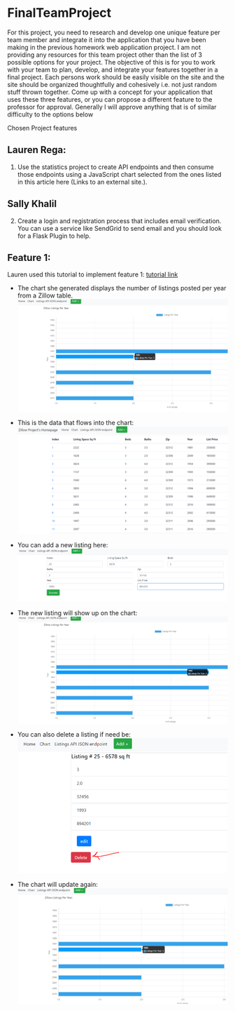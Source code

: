 # FinalTeamProject

For this project, you need to research and develop one unique feature per team member and integrate it into the application that you have been making in the previous homework web application project.  I am not providing any resources for this team project other than the list of 3 possible options for your project.  The objective of this is for you to work with your team to plan, develop, and integrate your features together in a final project.  Each persons work should be easily visible on the site and the site should be organized thoughtfully and cohesively i.e. not just random stuff thrown together.  Come up with a concept for your application that uses these three features, or you can propose a different feature to the professor for approval.  Generally I will approve anything that is of similar difficulty to the options below

Chosen Project features 

## Lauren Rega:
1.  Use the statistics project to create API endpoints and then consume those endpoints using a JavaScript chart selected from the ones listed in this article here (Links to an external site.).

## Sally Khalil
2.  Create a login and registration process that includes email verification.  You can use a service like SendGrid to send email and you should look for a Flask Plugin to help.

## Feature 1:

Lauren used this tutorial to implement feature 1: [tutorial link](https://css-tricks.com/the-many-ways-of-getting-data-into-charts/)

- The chart she generated displays the number of listings posted per year from a Zillow table.
  ![apiChart](app/screenshots/apiChart.PNG)
  
- This is the data that flows into the chart:
![chartData](app/screenshots/chartData.PNG)
  
- You can add a new listing here:
![addNew](app/screenshots/addNew.PNG)
  
- The new listing will show up on the chart:
![chartUpdate](app/screenshots/chartUpdate.PNG)
  
- You can also delete a listing if need be:
![chartDelete](app/screenshots/chartDelete.PNG)
  
- The chart will update again:
![deletedListing](app/screenshots/deletedListing.PNG)